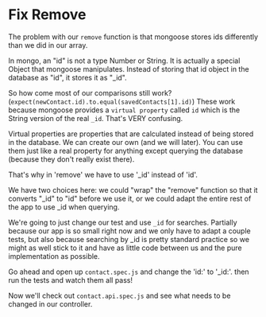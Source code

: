 # Fix Remove

The problem with our `remove` function is that mongoose stores ids differently than we did in our array.

In mongo, an "id" is not a type Number or String.  It is actually a special Object that mongoose manipulates.  Instead of storing that id object in the database as "id", it stores it as "_id".

So how come most of our comparisons still work? (`expect(newContact.id).to.equal(savedContacts[1].id)`)  These work because mongoose provides a `virtual property` called `id` which is the String version of the real `_id`.  That's VERY confusing.

Virtual properties are properties that are calculated instead of being stored in the database.  We can create our own (and we will later).  You can use them just like a real property for anything except querying the database (because they don't really exist there).

That's why in 'remove' we have to use '_id' instead of 'id'.

We have two choices here: we could "wrap" the "remove" function so that it converts "_id" to "id" before we use it, or we could adapt the entire rest of the app to use _id when querying.

We're going to just change our test and use `_id` for searches.  Partially because our app is so small right now and we only have to adapt a couple tests, but also because searching by _id is pretty standard practice so we might as well stick to it and have as little code between us and the pure implementation as possible.

Go ahead and open up `contact.spec.js` and change the 'id:' to '_id:'.  then run the tests and watch them all pass!

Now we'll check out `contact.api.spec.js` and see what needs to be changed in our controller.